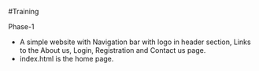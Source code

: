 #Training

Phase-1
- A  simple website with Navigation bar with logo in header section, Links to the About us, Login, Registration and Contact us page.
- index.html is the home page.
